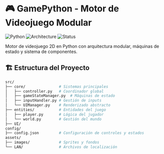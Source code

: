 # 🎮 GamePython - Motor de Videojuego Modular

![Python](https://img.shields.io/badge/Python-3.8+-blue?logo=python)
![Architecture](https://img.shields.io/badge/Architecture-ECS%20%2F%20State%20Machine-orange)
![Status](https://img.shields.io/badge/Status-En%20desarrollo-brightgreen)

Motor de videojuego 2D en Python con arquitectura modular, máquinas de estado y sistema de componentes.

## 🏗️ Estructura del Proyecto
```bash
src/
├── core/               # Sistemas principales
│   ├── controller.py   # Coordinador global
│   ├── gameStateManager.py  # Máquinas de estado
│   ├── inputHandler.py # Gestión de inputs
│   └── UIManager.py    # Renderizado abstracto
├── entities/           # Entidades del juego
│   ├── player.py       # Lógica del jugador
│   └── world.py        # Gestión del mundo
├── UI/ 
config/ 
├── config.json         # Configuración de controles y estados
assets/
├── images/             # Sprites y fondos
└── LAN/                # Archivos de localización